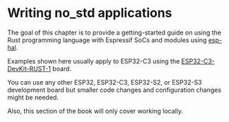# Writing no_std applications

The goal of this chapter is to provide a getting-started guide on using the Rust programming language with Espressif SoCs and modules using [esp-hal].

Examples shown here usually apply to ESP32-C3 using the [ESP32-C3-DevKit-RUST-1] board.

You can use any other ESP32, ESP32-C3, ESP32-S2, or ESP32-S3 development board but smaller code changes and configuration changes might be needed.

Also, this section of the book will only cover working locally.


[esp-hal]: https://github.com/esp-rs/esp-hal
[ESP32-C3-DevKit-RUST-1]: https://github.com/esp-rs/esp-rust-board
